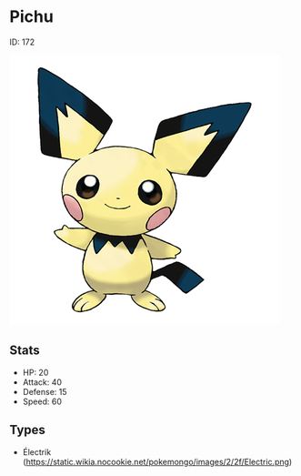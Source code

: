 # Pichu


ID: 172

![](https://raw.githubusercontent.com/PokeAPI/sprites/master/sprites/pokemon/other/official-artwork/172.png "Pichu")

## Stats


 - HP: 20
 - Attack: 40
 - Defense: 15
 - Speed: 60

## Types


 - Électrik (https://static.wikia.nocookie.net/pokemongo/images/2/2f/Electric.png)
